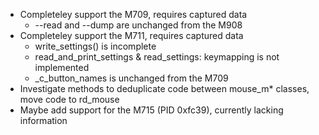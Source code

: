 - Completeley support the M709, requires captured data
	- --read and --dump are unchanged from the M908
- Completeley support the M711, requires captured data
	- write_settings() is incomplete
	- read_and_print_settings & read_settings: keymapping is not implemented
	- _c_button_names is unchanged from the M709
- Investigate methods to deduplicate code between mouse_m* classes, move code to rd_mouse
- Maybe add support for the M715 (PID 0xfc39), currently lacking information
